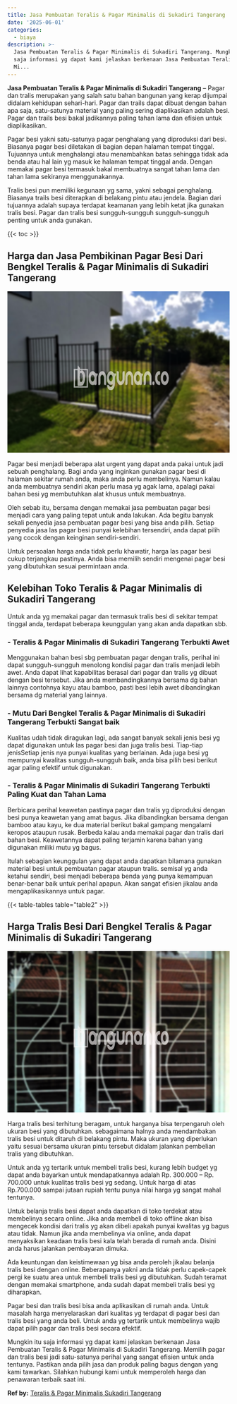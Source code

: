 ```yaml
---
title: Jasa Pembuatan Teralis & Pagar Minimalis di Sukadiri Tangerang
date: '2025-06-01'
categories:
  - biaya
description: >-
  Jasa Pembuatan Teralis & Pagar Minimalis di Sukadiri Tangerang. Mungkin itu
  saja informasi yg dapat kami jelaskan berkenaan Jasa Pembuatan Teralis & Pagar
  Mi...
---
```


**Jasa Pembuatan Teralis & Pagar Minimalis di Sukadiri Tangerang** – Pagar dan tralis merupakan yang salah satu bahan bangunan yang kerap dijumpai didalam kehidupan sehari-hari. Pagar dan trails dapat dibuat dengan bahan apa saja, satu-satunya material yang paling sering diaplikasikan adalah besi. Pagar dan trails besi bakal jadikannya paling tahan lama dan efisien untuk diaplikasikan.

Pagar besi yakni satu-satunya pagar penghalang yang diproduksi dari besi. Biasanya pagar besi diletakan di bagian depan halaman tempat tinggal. Tujuannya untuk menghalangi atau menambahkan batas sehingga tidak ada benda atau hal lain yg masuk ke halaman tempat tinggal anda. Dengan memakai pagar besi termasuk bakal membuatnya sangat tahan lama dan tahan lama sekiranya menggunakannya.

Tralis besi pun memiliki kegunaan yg sama, yakni sebagai penghalang. Biasanya trails besi diterapkan di belakang pintu atau jendela. Bagian dari tujuannya adalah supaya terdapat keamanan yang lebih ketat jika gunakan tralis besi. Pagar dan tralis besi sungguh-sungguh sungguh-sungguh penting untuk anda gunakan.

{{< toc >}}

## Harga dan Jasa Pembikinan Pagar Besi Dari Bengkel Teralis & Pagar Minimalis di Sukadiri Tangerang

![Jasa Pembuatan Teralis & Pagar Minimalis di Sukadiri Tangerang](/images/pagar-minimalis-murah-54.png)

Pagar besi menjadi beberapa alat urgent yang dapat anda pakai untuk jadi sebuah penghalang. Bagi anda yang inginkan gunakan pagar besi di halaman sekitar rumah anda, maka anda perlu membelinya. Namun kalau anda membuatnya sendiri akan perlu masa yg agak lama, apalagi pakai bahan besi yg membutuhkan alat khusus untuk membuatnya.

Oleh sebab itu, bersama dengan memakai jasa pembuatan pagar besi menjadi cara yang paling tepat untuk anda lakukan. Ada begitu banyak sekali penyedia jasa pembuatan pagar besi yang bisa anda pilih. Setiap penyedia jasa las pagar besi punyai kelebihan tersendiri, anda dapat pilih yang cocok dengan keinginan sendiri-sendiri.

Untuk persoalan harga anda tidak perlu khawatir, harga las pagar besi cukup terjangkau pastinya. Anda bisa memilih sendiri mengenai pagar besi yang dibutuhkan sesuai permintaan anda.

## Kelebihan Toko Teralis & Pagar Minimalis di Sukadiri Tangerang

Untuk anda yg memakai pagar dan termasuk tralis besi di sekitar tempat tinggal anda, terdapat beberapa keunggulan yang akan anda dapatkan sbb.

### \- Teralis & Pagar Minimalis di Sukadiri Tangerang Terbukti Awet

Menggunakan bahan besi sbg pembuatan pagar dengan tralis, perihal ini dapat sungguh-sungguh menolong kondisi pagar dan tralis menjadi lebih awet. Anda dapat lihat kapabilitas berasal dari pagar dan tralis yg dibuat dengan besi tersebut. Jika anda membandingkannya bersama dg bahan lainnya contohnya kayu atau bamboo, pasti besi lebih awet dibandingkan bersama dg material yang lainnya.

### \- Mutu Dari Bengkel Teralis & Pagar Minimalis di Sukadiri Tangerang Terbukti Sangat baik

Kualitas udah tidak diragukan lagi, ada sangat banyak sekali jenis besi yg dapat digunakan untuk las pagar besi dan juga tralis besi. Tiap-tiap jenisSetiap jenis nya punyai kualitas yang berlainan. Ada juga besi yg mempunyai kwalitas sungguh-sungguh baik, anda bisa pilih besi berikut agar paling efektif untuk digunakan.

### \- Teralis & Pagar Minimalis di Sukadiri Tangerang Terbukti Paling Kuat dan Tahan Lama

Berbicara perihal keawetan pastinya pagar dan tralis yg diproduksi dengan besi punya keawetan yang amat bagus. Jika dibandingkan bersama dengan bamboo atau kayu, ke dua material berikut bakal gampang mengalami keropos ataupun rusak. Berbeda kalau anda memakai pagar dan tralis dari bahan besi. Keawetannya dapat paling terjamin karena bahan yang digunakan miliki mutu yg bagus.

Itulah sebagian keunggulan yang dapat anda dapatkan bilamana gunakan material besi untuk pembuatan pagar ataupun tralis. semisal yg anda ketahui sendiri, besi menjadi beberapa benda yang punya kemampuan benar-benar baik untuk perihal apapun. Akan sangat efisien jikalau anda mengaplikasikannya untuk pagar.

{{< table-tables table="table2" >}}

## Harga Tralis Besi Dari Bengkel Teralis & Pagar Minimalis di Sukadiri Tangerang

![Jasa Pembuatan Teralis & Pagar Minimalis di Sukadiri Tangerang](/images/teralis-minimalis-murah-28.png)

Harga tralis besi terhitung beragam, untuk harganya bisa terpengaruh oleh ukuran besi yang dibutuhkan. sebagaimana halnya anda mendambakan tralis besi untuk ditaruh di belakang pintu. Maka ukuran yang diperlukan yaitu sesuai bersama ukuran pintu tersebut didalam jalankan pembelian tralis yang dibutuhkan.

Untuk anda yg tertarik untuk membeli tralis besi, kurang lebih budget yg dapat anda bayarkan untuk mendapatkannya adalah Rp. 300.000 – Rp. 700.000 untuk kualitas tralis besi yg sedang. Untuk harga di atas Rp.700.000 sampai jutaan rupiah tentu punya nilai harga yg sangat mahal tentunya.

Untuk belanja tralis besi dapat anda dapatkan di toko terdekat atau membelinya secara online. Jika anda membeli di toko offline akan bisa mengecek kondisi dari tralis yg akan dibeli apakah punyai kwalitas yg bagus atau tidak. Namun jika anda membelinya via online, anda dapat menyaksikan keadaan tralis besi kala telah berada di rumah anda. Disini anda harus jalankan pembayaran dimuka.

Ada keuntungan dan keistimewaan yg bisa anda peroleh jikalau belanja tralis besi dengan online. Beberapanya yakni anda tidak perlu capek-capek pergi ke suatu area untuk membeli tralis besi yg dibutuhkan. Sudah teramat dengan memakai smartphone, anda sudah dapat membeli tralis besi yg diharapkan.

Pagar besi dan tralis besi bisa anda aplikasikan di rumah anda. Untuk masalah harga menyelaraskan dari kualitas yg terdapat di pagar besi dan tralis besi yang anda beli. Untuk anda yg tertarik untuk membelinya wajib dapat pilih pagar dan tralis besi secara efektif.

Mungkin itu saja informasi yg dapat kami jelaskan berkenaan Jasa Pembuatan Teralis & Pagar Minimalis di Sukadiri Tangerang. Memilih pagar dan tralis besi jadi satu-satunya perihal yang sangat efisien untuk anda tentunya. Pastikan anda pilih jasa dan produk paling bagus dengan yang kami tawarkan. Silahkan hubungi kami untuk memperoleh harga dan penawaran terbaik saat ini.

**Ref by:** [Teralis & Pagar Minimalis Sukadiri Tangerang](https://id.wikipedia.org/wiki/Teralis)
